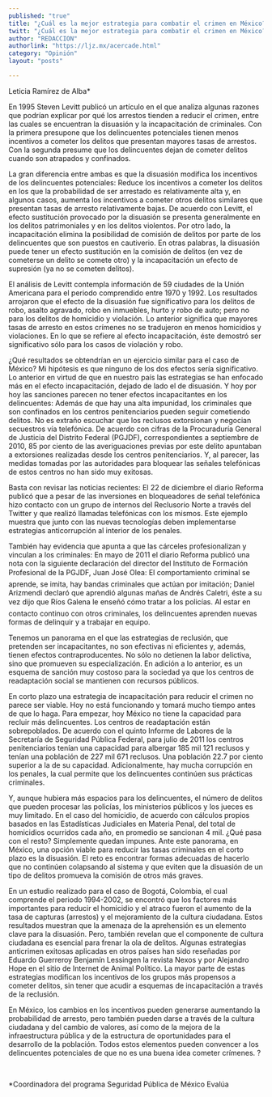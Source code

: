 ```yaml
---
published: "true"
title: "¿Cuál es la mejor estrategia para combatir el crimen en México? La disuasiva o la incapacitante"
twitt: "¿Cuál es la mejor estrategia para combatir el crimen en México? La disuasiva o la incapacitante"
author: "REDACCION"
authorlink: "https://ljz.mx/acercade.html"
category: "Opinión"
layout: "posts"

---
```



  Leticia Ramírez de Alba*



  En 1995 Steven Levitt publicó un artículo en el que analiza algunas razones que podrían explicar por qué los arrestos tienden a reducir el crimen, entre las cuales se encuentran la disuasión y la incapacitación de criminales. Con la primera presupone que los delincuentes potenciales tienen menos incentivos a cometer los delitos que presentan mayores tasas de arrestos. Con la segunda presume que los delincuentes dejan de cometer delitos cuando son atrapados y confinados.



  La gran diferencia entre ambas es que la disuasión modifica los incentivos de los delincuentes potenciales: Reduce los incentivos a cometer los delitos en los que la probabilidad de ser arrestado es relativamente alta y, en algunos casos, aumenta los incentivos a cometer otros delitos similares que presentan tasas de arresto relativamente bajas. De acuerdo con Levitt, el efecto sustitución provocado por la disuasión se presenta generalmente en los delitos patrimoniales y en los delitos violentos. Por otro lado, la incapacitación elimina la posibilidad de comisión de delitos por parte de los delincuentes que son puestos en cautiverio. En otras palabras, la disuasión puede tener un efecto sustitución en la comisión de delitos (en vez de cometerse un delito se comete otro) y la incapacitación un efecto de supresión (ya no se cometen delitos).



  El análisis de Levitt contempla información de 59 ciudades de la Unión Americana para el periodo comprendido entre 1970 y 1992. Los resultados arrojaron que el efecto de la disuasión fue significativo para los delitos de robo, asalto agravado, robo en inmuebles, hurto y robo de auto; pero no para los delitos de homicidio y violación. Lo anterior significa que mayores tasas de arresto en estos crímenes no se tradujeron en menos homicidios y violaciones. En lo que se refiere al efecto incapacitación, éste demostró ser significativo sólo para los casos de violación y robo.



  ¿Qué resultados se obtendrían en un ejercicio similar para el caso de México? Mi hipótesis es que ninguno de los dos efectos sería significativo. Lo anterior en virtud de que en nuestro país las estrategias se han enfocado más en el efecto incapacitación, dejado de lado el de disuasión. Y hoy por hoy las sanciones parecen no tener efectos incapacitantes en los delincuentes: Además de que hay una alta impunidad, los criminales que son confinados en los centros penitenciarios pueden seguir cometiendo delitos. No es extraño escuchar que los reclusos extorsionan y negocian secuestros vía telefónica. De acuerdo con cifras de la Procuraduría General de Justicia del Distrito Federal (PGJDF), correspondientes a septiembre de 2010, 85 por ciento de las averiguaciones previas por este delito apuntaban a extorsiones realizadas desde los centros penitenciarios. Y, al parecer, las medidas tomadas por las autoridades para bloquear las señales telefónicas de estos centros no han sido muy exitosas.



  Basta con revisar las noticias recientes: El 22 de diciembre el diario Reforma publicó que a pesar de las inversiones en bloqueadores de señal telefónica hizo contacto con un grupo de internos del Reclusorio Norte a través del Twitter y que realizó llamadas telefónicas con los mismos. Este ejemplo muestra que junto con las nuevas tecnologías deben implementarse estrategias anticorrupción al interior de los penales.



  También hay evidencia que apunta a que las cárceles profesionalizan y vinculan a los criminales: En mayo de 2011 el diario Reforma publicó una nota con la siguiente declaración del director del Instituto de Formación Profesional de la PGJDF, Juan José Olea: El comportamiento criminal se aprende, se imita, hay bandas criminales que actúan por imitación; Daniel Arizmendi declaró que aprendió algunas mañas de Andrés Caletri, éste a su vez dijo que Ríos Galena le enseñó cómo tratar a los policías. Al estar en contacto continuo con otros criminales, los delincuentes aprenden nuevas formas de delinquir y a trabajar en equipo.



  Tenemos un panorama en el que las estrategias de reclusión, que pretenden ser incapacitantes, no son efectivas ni eficientes y, además, tienen efectos contraproducentes. No sólo no detienen la labor delictiva, sino que promueven su especialización. En adición a lo anterior, es un esquema de sanción muy costoso para la sociedad ya que los centros de readaptación social se mantienen con recursos públicos.



  En corto plazo una estrategia de incapacitación para reducir el crimen no parece ser viable. Hoy no está funcionando y tomará mucho tiempo antes de que lo haga. Para empezar, hoy México no tiene la capacidad para recluir más delincuentes. Los centros de readaptación están sobrepoblados. De acuerdo con el quinto Informe de Labores de la Secretaría de Seguridad Pública Federal, para julio de 2011 los centros penitenciarios tenían una capacidad para albergar 185 mil 121 reclusos y tenían una población de 227 mil 671 reclusos. Una población 22.7 por ciento superior a la de su capacidad. Adicionalmente, hay mucha corrupción en los penales, la cual permite que los delincuentes continúen sus prácticas criminales.



  Y, aunque hubiera más espacios para los delincuentes, el número de delitos que pueden procesar las policías, los ministerios públicos y los jueces es muy limitado. En el caso del homicidio, de acuerdo con cálculos propios basados en las Estadísticas Judiciales en Materia Penal, del total de homicidios ocurridos cada año, en promedio se sancionan 4 mil. ¿Qué pasa con el resto? Simplemente quedan impunes. Ante este panorama, en México, una opción viable para reducir las tasas criminales en el corto plazo es la disuasión. El reto es encontrar formas adecuadas de hacerlo que no continúen colapsando al sistema y que eviten que la disuasión de un tipo de delitos promueva la comisión de otros más graves.



  En un estudio realizado para el caso de Bogotá, Colombia, el cual comprende el periodo 1994-2002, se encontró que los factores más importantes para reducir el homicidio y el atraco fueron el aumento de la tasa de capturas (arrestos) y el mejoramiento de la cultura ciudadana. Estos resultados muestran que la amenaza de la aprehensión es un elemento clave para la disuasión. Pero, también revelan que el componente de cultura ciudadana es esencial para frenar la ola de delitos. Algunas estrategias anticrimen exitosas aplicadas en otros países han sido reseñadas por Eduardo Guerreroy Benjamín Lessingen la revista Nexos y por Alejandro Hope en el sitio de Internet de Animal Político. La mayor parte de estas estrategias modifican los incentivos de los grupos más propensos a cometer delitos, sin tener que acudir a esquemas de incapacitación a través de la reclusión.



  En México, los cambios en los incentivos pueden generarse aumentando la probabilidad de arresto, pero también pueden darse a través de la cultura ciudadana y del cambio de valores, así como de la mejora de la infraestructura pública y de la estructura de oportunidades para el desarrollo de la población. Todos estos elementos pueden convencer a los delincuentes potenciales de que no es una buena idea cometer crímenes. ?



   



  *Coordinadora del programa Seguridad Pública de México Evalúa

